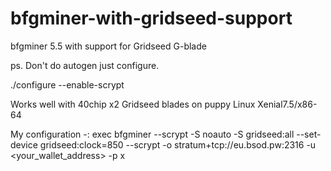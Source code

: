# bfgminer-with-gridseed-support
bfgminer 5.5 with support for Gridseed G-blade

ps. Don't do autogen just configure.

./configure --enable-scrypt

Works well with 40chip x2 Gridseed blades on puppy Linux Xenial7.5/x86-64

My configuration  -: exec bfgminer --scrypt -S noauto -S gridseed:all --set-device gridseed:clock=850 --scrypt -o stratum+tcp://eu.bsod.pw:2316 -u <your_wallet_address> -p x

